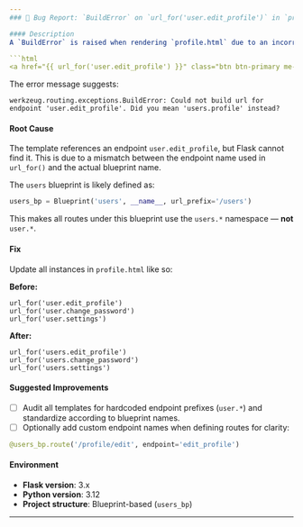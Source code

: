 ```yaml
---
### 🐛 Bug Report: `BuildError` on `url_for('user.edit_profile')` in `profile.html`

#### Description
A `BuildError` is raised when rendering `profile.html` due to an incorrect endpoint reference:

```html
<a href="{{ url_for('user.edit_profile') }}" class="btn btn-primary me-2">
```

The error message suggests:

```
werkzeug.routing.exceptions.BuildError: Could not build url for endpoint 'user.edit_profile'. Did you mean 'users.profile' instead?
```

#### Root Cause
The template references an endpoint `user.edit_profile`, but Flask cannot find it. This is due to a mismatch between the endpoint name used in `url_for()` and the actual blueprint name.

The `users` blueprint is likely defined as:

```python
users_bp = Blueprint('users', __name__, url_prefix='/users')
```

This makes all routes under this blueprint use the `users.*` namespace — **not** `user.*`.

#### Fix
Update all instances in `profile.html` like so:

**Before:**
```jinja2
url_for('user.edit_profile')
url_for('user.change_password')
url_for('user.settings')
```

**After:**
```jinja2
url_for('users.edit_profile')
url_for('users.change_password')
url_for('users.settings')
```

#### Suggested Improvements
* [ ] Audit all templates for hardcoded endpoint prefixes (`user.*`) and standardize according to blueprint names.
* [ ] Optionally add custom endpoint names when defining routes for clarity:

```python
@users_bp.route('/profile/edit', endpoint='edit_profile')
```

#### Environment
* **Flask version**: 3.x
* **Python version**: 3.12
* **Project structure**: Blueprint-based (`users_bp`)
---
```

